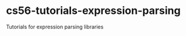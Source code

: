 cs56-tutorials-expression-parsing
=================================

Tutorials for expression parsing libraries
